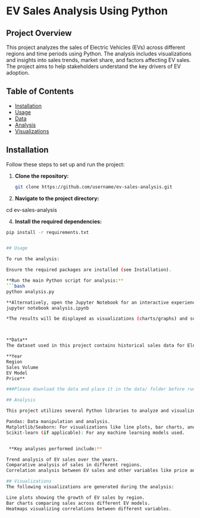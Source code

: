 # EV Sales Analysis Using Python

## Project Overview
This project analyzes the sales of Electric Vehicles (EVs) across different regions and time periods using Python. The analysis includes visualizations and insights into sales trends, market share, and factors affecting EV sales. The project aims to help stakeholders understand the key drivers of EV adoption.

## Table of Contents
- [Installation](#installation)
- [Usage](#usage)
- [Data](#data)
- [Analysis](#analysis)
- [Visualizations](#visualizations)


## Installation
Follow these steps to set up and run the project:

1. **Clone the repository:**
   ```bash
   git clone https://github.com/username/ev-sales-analysis.git

2.   **Navigate to the project directory:**
   
cd ev-sales-analysis

4. **Install the required dependencies:**
```bash
pip install -r requirements.txt


## Usage

To run the analysis:

Ensure the required packages are installed (see Installation).

**Run the main Python script for analysis:**
```bash
python analysis.py

**Alternatively, open the Jupyter Notebook for an interactive experience:**
jupyter notebook analysis.ipynb

*The results will be displayed as visualizations (charts/graphs) and summary outputs.*



**Data**
The dataset used in this project contains historical sales data for Electric Vehicles (EVs) from [Data Source]. The data includes the following columns:

**Year
Region
Sales Volume
EV Model
Price**

###Please download the data and place it in the data/ folder before running the analysis.

## Analysis

This project utilizes several Python libraries to analyze and visualize the EV sales data:

Pandas: Data manipulation and analysis.
Matplotlib/Seaborn: For visualizations like line plots, bar charts, and heatmaps.
Scikit-learn (if applicable): For any machine learning models used.


 **Key analyses performed include:**

Trend analysis of EV sales over the years.
Comparative analysis of sales in different regions.
Correlation analysis between EV sales and other variables like price and incentives.

## Visualizations
The following visualizations are generated during the analysis:

Line plots showing the growth of EV sales by region.
Bar charts comparing sales across different EV models.
Heatmaps visualizing correlations between different variables.
